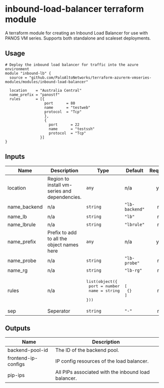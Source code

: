 inbound-load-balancer terraform module
===========

A terraform module for creating an Inbound Load Balancer for use with PANOS VM series. Supports both standalone and
scaleset deployments.

Usage
-----

```hcl
# Deploy the inbound load balancer for traffic into the azure environment
module "inbound-lb" { 
  source = "github.com/PaloAltoNetworks/terraform-azurerm-vmseries-modules/modules/inbound-load-balancer"

  location    = "Australia Central"
  name_prefix = "panostf"
  rules       = [{
                  port      = 80
                  name      = "testweb"
                  protocol  = "Tcp"
                  },
                  {
                    port      = 22
                    name      = "testssh"
                    protocol  = "Tcp"
                }]
}
```

## Inputs

| Name | Description | Type | Default | Required |
|------|-------------|------|---------|:--------:|
| location | Region to install vm-series and dependencies. | `any` | n/a | yes |
| name\_backend | n/a | `string` | `"lb-backend"` | no |
| name\_lb | n/a | `string` | `"lb"` | no |
| name\_lbrule | n/a | `string` | `"lbrule"` | no |
| name\_prefix | Prefix to add to all the object names here | `any` | n/a | yes |
| name\_probe | n/a | `string` | `"lb-probe"` | no |
| name\_rg | n/a | `string` | `"lb-rg"` | no |
| rules | n/a | <pre>list(object({<br>    port = number<br>    name = string<br>  }))</pre> | <pre>[<br>  {}<br>]</pre> | no |
| sep | Seperator | `string` | `"-"` | no |

## Outputs

| Name | Description |
|------|-------------|
| backend-pool-id | The ID of the backend pool. |
| frontend-ip-configs | IP config resources of the load balancer. |
| pip-ips | All PIPs associated with the inbound load balancer. |

